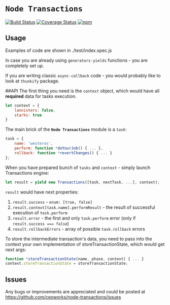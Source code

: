 # `Node Transactions`

[![Build Status](https://secure.travis-ci.org/ceoworks/node-transactions.png?branch=master)](http://travis-ci.org/ceoworks/node-transactions)
[![Coverage Status](https://coveralls.io/repos/ceoworks/node-transactions/badge.svg)](https://coveralls.io/r/ceoworks/node-transactions)
[![npm](https://img.shields.io/badge/npm-1.1.1-blue.svg)](https://www.npmjs.com/package/node-transactions)

## Usage
Examples of code are shown in ./test/index.spec.js

In case you are already using `generators-yields` functions - you are completely set up.

If you are writing classic `async-callback` code - you would probably like to look at `thunkify` package.

##API
The first thing you need is the `context` object, which would have all **required** data for tasks execution.
```javascript
let context = {
	lannisters: false,
	starks: true
}
```

The main brick of the **`Node Transactions`** module is a *`task`*:
```javascript
task = {
	name: 'westeros',
	perform: function *doYourJob() { ... },
	rollback: function *revertChanges() { ... }
};
```

When you have prepared bunch of `tasks` and `context` - simply launch Transactions engine:
```javascript
let result = yield new Transactions([task, nextTask, ...], context);
```

`result` would have next properties:

1. `result.success` - `enum: [true, false]`
2. `result.context[task.name].performResult` - the result of successful execution of `tesk.perform`
3. `result.error` - the first and only `task.perform` error (only if `result.success === false`)
4. `result.rollbackErrors` - array of possible `task.rollback` errors

To store the intermediate transaction's data, you need to pass into the context your own implementation of storeTransactionState, which would get next args:
```javascript
function *storeTransactionState(name, phase, context) { ... }
context.storeTransactionState = storeTransactionState;
```

## Issues
Any bugs or improvements are appreciated and could be posted at https://github.com/ceoworks/node-transactions/issues
